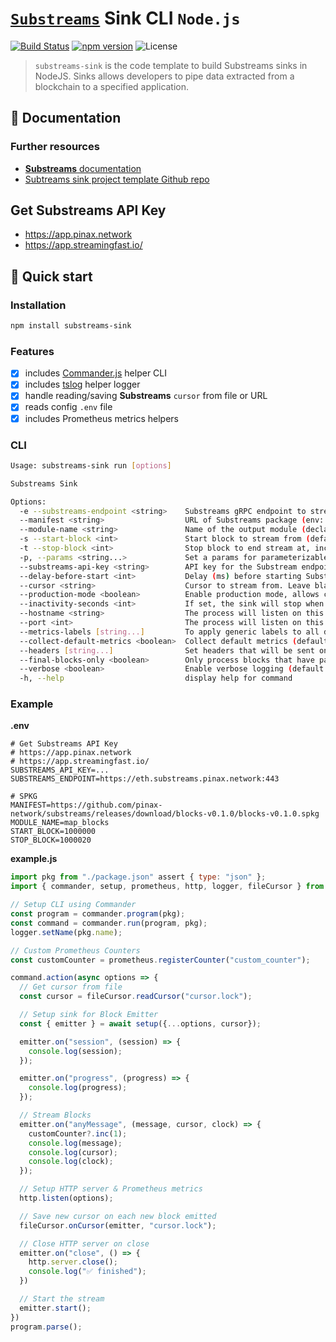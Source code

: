 # [`Substreams`](https://substreams.streamingfast.io/) Sink CLI `Node.js`

[![Build Status](https://github.com/pinax-network/substreams-sink/actions/workflows/ci.yml/badge.svg)](https://github.com/pinax-network/substreams-sink/actions/workflows/ci.yml)
[![npm version](https://badge.fury.io/js/substreams-sink.svg)](https://badge.fury.io/js/substreams-sink)
![License](https://img.shields.io/github/license/pinax-network/substreams-sink)

> `substreams-sink` is the code template to build Substreams sinks in NodeJS. Sinks allows developers to pipe data extracted from a blockchain to a specified application.

## 📖 Documentation

<!-- ### https://www.npmjs.com/package/substreams-sink -->

### Further resources

- [**Substreams** documentation](https://substreams.streamingfast.io)
- [Subtreams sink project template Github repo](https://github.com/pinax-network/substreams-sink-template)

## Get Substreams API Key
- https://app.pinax.network
- https://app.streamingfast.io/

## 🚀 Quick start

### Installation

```bash
npm install substreams-sink
```

### Features

- [x] includes [Commander.js](https://github.com/tj/commander.js/) helper CLI
- [x] includes [tslog](https://github.com/fullstack-build/tslog) helper logger
- [x] handle reading/saving **Substreams** `cursor` from file or URL
- [x] reads config `.env` file
- [x] includes Prometheus metrics helpers

### CLI

```bash
Usage: substreams-sink run [options]

Substreams Sink

Options:
  -e --substreams-endpoint <string>    Substreams gRPC endpoint to stream data from (env: SUBSTREAMS_ENDPOINT)
  --manifest <string>                  URL of Substreams package (env: MANIFEST)
  --module-name <string>               Name of the output module (declared in the manifest) (env: MODULE_NAME)
  -s --start-block <int>               Start block to stream from (defaults to -1, which means the initialBlock of the first module you are streaming) (default: "-1", env: START_BLOCK)
  -t --stop-block <int>                Stop block to end stream at, inclusively (env: STOP_BLOCK)
  -p, --params <string...>             Set a params for parameterizable modules. Can be specified multiple times. (ex: -p module1=valA -p module2=valX&valY) (default: [], env: PARAMS)
  --substreams-api-key <string>        API key for the Substream endpoint (env: SUBSTREAMS_API_KEY)
  --delay-before-start <int>           Delay (ms) before starting Substreams (default: 0, env: DELAY_BEFORE_START)
  --cursor <string>                    Cursor to stream from. Leave blank for no cursor
  --production-mode <boolean>          Enable production mode, allows cached Substreams data if available (default: "false", env: PRODUCTION_MODE)
  --inactivity-seconds <int>           If set, the sink will stop when inactive for over a certain amount of seconds (default: 300, env: INACTIVITY_SECONDS)
  --hostname <string>                  The process will listen on this hostname for any HTTP and Prometheus metrics requests (default: "localhost", env: HOSTNAME)
  --port <int>                         The process will listen on this port for any HTTP and Prometheus metrics requests (default: 9102, env: PORT)
  --metrics-labels [string...]         To apply generic labels to all default metrics (ex: --labels foo=bar) (default: {}, env: METRICS_LABELS)
  --collect-default-metrics <boolean>  Collect default metrics (default: "false", env: COLLECT_DEFAULT_METRICS)
  --headers [string...]                Set headers that will be sent on every requests (ex: --headers X-HEADER=headerA) (default: {}, env: HEADERS)
  --final-blocks-only <boolean>        Only process blocks that have pass finality, to prevent any reorg and undo signal by staying further away from the chain HEAD (default: "false", env: FINAL_BLOCKS_ONLY)
  --verbose <boolean>                  Enable verbose logging (default: "false", env: VERBOSE)
  -h, --help                           display help for command
```

### Example

**.env**

```env
# Get Substreams API Key
# https://app.pinax.network
# https://app.streamingfast.io/
SUBSTREAMS_API_KEY=...
SUBSTREAMS_ENDPOINT=https://eth.substreams.pinax.network:443

# SPKG
MANIFEST=https://github.com/pinax-network/substreams/releases/download/blocks-v0.1.0/blocks-v0.1.0.spkg
MODULE_NAME=map_blocks
START_BLOCK=1000000
STOP_BLOCK=1000020
```

**example.js**
```js
import pkg from "./package.json" assert { type: "json" };
import { commander, setup, prometheus, http, logger, fileCursor } from "substreams-sink";

// Setup CLI using Commander
const program = commander.program(pkg);
const command = commander.run(program, pkg);
logger.setName(pkg.name);

// Custom Prometheus Counters
const customCounter = prometheus.registerCounter("custom_counter");

command.action(async options => {
  // Get cursor from file
  const cursor = fileCursor.readCursor("cursor.lock");

  // Setup sink for Block Emitter
  const { emitter } = await setup({...options, cursor});

  emitter.on("session", (session) => {
    console.log(session);
  });

  emitter.on("progress", (progress) => {
    console.log(progress);
  });

  // Stream Blocks
  emitter.on("anyMessage", (message, cursor, clock) => {
    customCounter?.inc(1);
    console.log(message);
    console.log(cursor);
    console.log(clock);
  });

  // Setup HTTP server & Prometheus metrics
  http.listen(options);

  // Save new cursor on each new block emitted
  fileCursor.onCursor(emitter, "cursor.lock");

  // Close HTTP server on close
  emitter.on("close", () => {
    http.server.close();
    console.log("✅ finished");
  })

  // Start the stream
  emitter.start();
})
program.parse();
```
